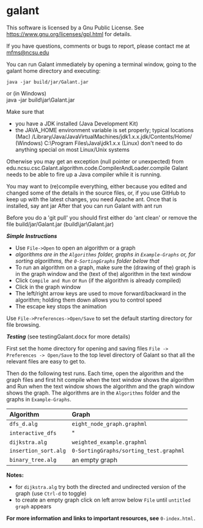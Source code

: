 galant
======

This software is licensed by a Gnu Public License. See
https://www.gnu.org/licenses/gpl.html
for details.

If you have questions, comments or bugs to report, please contact me at
mfms@ncsu.edu

You can run Galant immediately by opening a terminal window, going to the
galant home directory and executing:

    java -jar build/jar/Galant.jar
or (in Windows)    
    java -jar build\jar\Galant.jar

Make sure that
- you have a JDK installed (Java Development Kit)
- the JAVA_HOME environment variable is set properly; typical locations
   (Mac)      /Library/Java/JavaVirtualMachines/jdk1.x.x.jdk/Contents/Home/
   (Windows)  C:\Program Files\Java\jdk1.x.x
   (Linux)    don't need to do anything special on most Linux/Unix systems

Otherwise you may get an exception (null pointer or unexpected) from
     edu.ncsu.csc.Galant.algorithm.code.CompilerAndLoader.compile
Galant needs to be able to fire up a Java compiler while it is running.

You may want to (re)compile everything, either because you edited and changed
some of the details in the source files, or, if you use GitHub to keep up with
the latest changes, you need Apache ant. Once that is installed, say
    ant jar
After that you can run Galant with
    ant run
    
Before you do a 'git pull' you should first either do 'ant clean' or remove
the file build/jar/Galant.jar (build\jar\Galant.jar)

***Simple Instructions***

* Use `File->Open` to open an algorithm or a graph
* *algorithms are in the `Algorithms` folder, graphs in `Example-Graphs` or, for sorting algorithms, the `0-SortingGraphs` folder below that*
* To run an algorithm on a graph, make sure the (drawing of the) graph is in the graph window and the (text of the) algorithm in the text window
* Click `Compile and Run` or `Run` (if the algorithm is already compiled)
* Click in the graph window
* The left/right arrow keys are used to move forward/backward in the algorithm; holding them down allows you to control speed
* The escape key stops the animation

Use `File->Preferences->Open/Save` to set the default starting directory for file browsing.

***Testing*** (see testingGalant.docx for more details)

First set the home directory for opening and saving files
      `File -> Preferences -> Open/Save`
to the top level directory of Galant so that all the relevant files
are easy to get to.

Then do the following test runs. Each time, open the algorithm and the graph
files and first hit compile when the text window shows the algorithm and Run
when the text window shows the algorithm and the graph window shows the
graph. The algorithms are in the `Algorithms` folder and the graphs in `Example-Graphs`.

| Algorithm |   Graph |
| :-- | :-- |
| `dfs_d.alg` |          `eight_node_graph.graphml`|
|`interactive_dfs`|   "|
|`dijkstra.alg`|         `weighted_example.graphml`|
|`insertion_sort.alg`|   `0-SortingGraphs/sorting_test.graphml`|
|`binary_tree.alg`|        an empty graph|

**Notes:**
* for `dijkstra.alg` try both the directed and undirected version of the graph (use `Ctrl-d` to toggle)
* to create an empty graph click on left arrow below `File` until `untitled graph` appears

**For more information and links to important resources, see** `0-index.html.`




